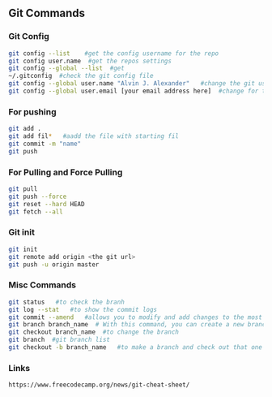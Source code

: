 ## Git Commands

### Git Config 

```sh
git config --list    #get the config username for the repo
git config user.name  #get the repos settings
git config --global --list  #get 
~/.gitconfig  #check the git config file
git config --global user.name "Alvin J. Alexander"   #change the git user name globally, remove global it will do locally 
git config --global user.email [your email address here]  #change for the user email globally 
```

### For pushing

```bash
git add .
git add fil*   #aadd the file with starting fil
git commit -m "name"
git push
```

### For Pulling and Force Pulling

```bash
git pull
git push --force
git reset --hard HEAD
git fetch --all
```

### Git init

```bash
git init
git remote add origin <the git url>
git push -u origin master
```

### Misc Commands

```sh
git status   #to check the branh
git log --stat   #to show the commit logs
git commit --amend   #allows you to modify and add changes to the most 
git branch branch_name  # With this command, you can create a new branch. 
git checkout branch_name  #to change the branch
git branch  #git branch list 
git checkout -b branch_name   #to make a branch and check out that one 
```





### Links 

```
https://www.freecodecamp.org/news/git-cheat-sheet/
```

